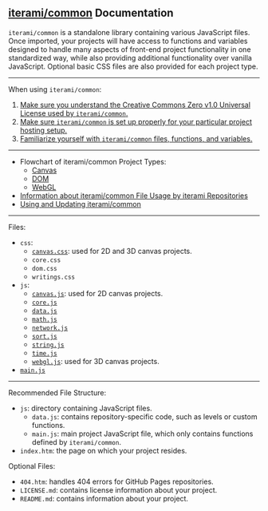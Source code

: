 [iterami/common](https://github.com/iterami/common) Documentation
-----------------------------------------------------------------

`iterami/common` is a standalone library containing various JavaScript files. Once imported, your projects will have access to functions and variables designed to handle many aspects of front-end project functionality in one standardized way, while also providing additional functionality over vanilla JavaScript. Optional basic CSS files are also provided for each project type.

---

When using `iterami/common`:
1. [Make sure you understand the Creative Commons Zero v1.0 Universal License used by `iterami/common`.](https://github.com/iterami/common/blob/gh-pages/LICENSE.md)
2. [Make sure `iterami/common` is set up properly for your particular project hosting setup.](https://github.com/iterami/Documentation.htm/blob/gh-pages/common/guides/fork.md)
3. [Familiarize yourself with `iterami/common` files, functions, and variables.](https://github.com/iterami/Documentation.htm/blob/gh-pages/common/files/README.md)

---

* Flowchart of iterami/common Project Types:
  * [Canvas](https://github.com/iterami/Documentation.htm/blob/gh-pages/common/guides/flowchart-canvas.md)
  * [DOM](https://github.com/iterami/Documentation.htm/blob/gh-pages/common/guides/flowchart-dom.md)
  * [WebGL](https://github.com/iterami/Documentation.htm/blob/gh-pages/common/guides/flowchart-webgl.md)
* [Information about iterami/common File Usage by iterami Repositories](https://github.com/iterami/Documentation.htm/blob/gh-pages/repositories/common.md)
* [Using and Updating iterami/common](https://github.com/iterami/Documentation.htm/blob/gh-pages/common/guides/fork.md)

---

Files:
* `css`:
  * [`canvas.css`](https://github.com/iterami/Documentation.htm/blob/gh-pages/common/files/canvascss.md): used for 2D and 3D canvas projects.
  * `core.css`
  * `dom.css`
  * `writings.css`
* `js`:
  * [`canvas.js`](https://github.com/iterami/Documentation.htm/blob/gh-pages/common/files/canvasjs.md): used for 2D canvas projects.
  * [`core.js`](https://github.com/iterami/Documentation.htm/blob/gh-pages/common/files/corejs.md)
  * [`data.js`](https://github.com/iterami/Documentation.htm/blob/gh-pages/common/files/datajs.md)
  * [`math.js`](https://github.com/iterami/Documentation.htm/blob/gh-pages/common/files/mathjs.md)
  * [`network.js`](https://github.com/iterami/Documentation.htm/blob/gh-pages/common/files/networkjs.md)
  * [`sort.js`](https://github.com/iterami/Documentation.htm/blob/gh-pages/common/files/sortjs.md)
  * [`string.js`](https://github.com/iterami/Documentation.htm/blob/gh-pages/common/files/stringjs.md)
  * [`time.js`](https://github.com/iterami/Documentation.htm/blob/gh-pages/common/files/timejs.md)
  * [`webgl.js`](https://github.com/iterami/Documentation.htm/blob/gh-pages/common/files/webgljs.md): used for 3D canvas projects.
* [`main.js`](https://github.com/iterami/Documentation.htm/blob/gh-pages/common/files/mainjs.md)

---

Recommended File Structure:
* `js`: directory containing JavaScript files.
  * `data.js`: contains repository-specific code, such as levels or custom functions.
  * `main.js`: main project JavaScript file, which only contains functions defined by `iterami/common`.
* `index.htm`: the page on which your project resides.

Optional Files:
* `404.htm`: handles 404 errors for GitHub Pages repositories.
* `LICENSE.md`: contains license information about your project.
* `README.md`: contains information about your project.
